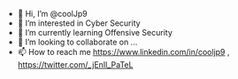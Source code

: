- 👋 Hi, I’m @coolJp9
- 👀 I’m interested in Cyber Security
- 🌱 I’m currently learning Offensive Security
- 💞️ I’m looking to collaborate on ...
- 📫 How to reach me https://www.linkedin.com/in/cooljp9 , https://twitter.com/_jEnIl_PaTeL

<!---
coolJp9/coolJp9 is a ✨ special ✨ repository because its `README.md` (this file) appears on your GitHub profile.
You can click the Preview link to take a look at your changes.
--->
